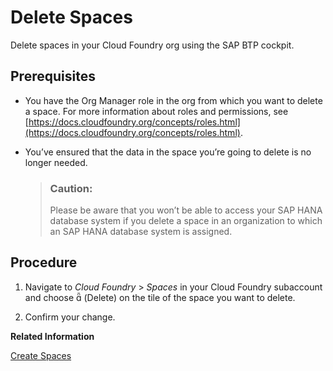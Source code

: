 <!-- loio1eb6a099af3942fb99979f255218893b -->

<link rel="stylesheet" type="text/css" href="../css/sap-icons.css"/>

# Delete Spaces

Delete spaces in your Cloud Foundry org using the SAP BTP cockpit.



<a name="loio1eb6a099af3942fb99979f255218893b__prereq_om2_ftm_qz"/>

## Prerequisites

-   You have the Org Manager role in the org from which you want to delete a space. For more information about roles and permissions, see [https://docs.cloudfoundry.org/concepts/roles.html](https://docs.cloudfoundry.org/concepts/roles.html).

-   You’ve ensured that the data in the space you’re going to delete is no longer needed.

    > ### Caution:  
    > Please be aware that you won’t be able to access your SAP HANA database system if you delete a space in an organization to which an SAP HANA database system is assigned.




<a name="loio1eb6a099af3942fb99979f255218893b__steps_jgs_mxw_z5"/>

## Procedure

1.  Navigate to *Cloud Foundry* \> *Spaces* in your Cloud Foundry subaccount and choose <span class="SAP-icons"></span> \(Delete\) on the tile of the space you want to delete.

2.  Confirm your change.


**Related Information**  




[Create Spaces](create-spaces-2f6ed22.md "Create spaces in your Cloud Foundry organization using the SAP BTP cockpit.")

